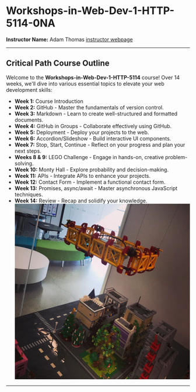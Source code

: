 # Workshops-in-Web-Dev-1-HTTP-5114-0NA


**Instructor Name:** Adam Thomas
[instructor webpage](https://codeadam.ca/)

---

## Critical Path Course Outline

Welcome to the **Workshops-in-Web-Dev-1-HTTP-5114** course! Over 14 weeks, we'll dive into various essential topics to elevate your web development skills:

- **Week 1:** Course Introduction
- **Week 2:** GitHub - Master the fundamentals of version control.
- **Week 3:** Markdown - Learn to create well-structured and formatted documents.
- **Week 4:** GitHub in Groups - Collaborate effectively using GitHub.
- **Week 5:** Deployment - Deploy your projects to the web.
- **Week 6:** Accordion/Slideshow - Build interactive UI components.
- **Week 7:** Stop, Start, Continue - Reflect on your progress and plan your next steps.
- **Weeks 8 & 9:** LEGO Challenge - Engage in hands-on, creative problem-solving.
- **Week 10:** Monty Hall - Explore probability and decision-making.
- **Week 11:** APIs - Integrate APIs to enhance your projects.
- **Week 12:** Contact Form - Implement a functional contact form.
- **Week 13:** Promises, async/await - Master asynchronous JavaScript techniques.
- **Week 14:** Review - Recap and solidify your knowledge.
![alt text](image.png)


---

